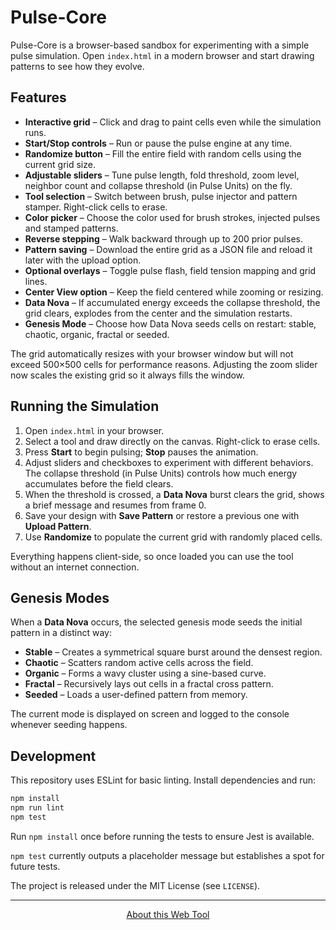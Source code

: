 # Pulse-Core

Pulse-Core is a browser-based sandbox for experimenting with a simple pulse simulation. Open `index.html` in a modern browser and start drawing patterns to see how they evolve.

## Features

- **Interactive grid** – Click and drag to paint cells even while the simulation runs.
- **Start/Stop controls** – Run or pause the pulse engine at any time.
- **Randomize button** – Fill the entire field with random cells using the current grid size.
- **Adjustable sliders** – Tune pulse length, fold threshold, zoom level, neighbor count and collapse threshold (in Pulse Units) on the fly.
- **Tool selection** – Switch between brush, pulse injector and pattern stamper. Right-click cells to erase.
- **Color picker** – Choose the color used for brush strokes, injected pulses and stamped patterns.
- **Reverse stepping** – Walk backward through up to 200 prior pulses.
- **Pattern saving** – Download the entire grid as a JSON file and reload it later with the upload option.
- **Optional overlays** – Toggle pulse flash, field tension mapping and grid lines.
- **Center View option** – Keep the field centered while zooming or resizing.
- **Data Nova** – If accumulated energy exceeds the collapse threshold, the grid
  clears, explodes from the center and the simulation restarts.
- **Genesis Mode** – Choose how Data Nova seeds cells on restart: stable, chaotic, organic, fractal or seeded.

The grid automatically resizes with your browser window but will not exceed 500×500 cells for performance reasons.
Adjusting the zoom slider now scales the existing grid so it always fills the window.

## Running the Simulation

1. Open `index.html` in your browser.
2. Select a tool and draw directly on the canvas. Right-click to erase cells.
3. Press **Start** to begin pulsing; **Stop** pauses the animation.
4. Adjust sliders and checkboxes to experiment with different behaviors. The collapse threshold (in Pulse Units) controls how much energy accumulates before the field clears.
5. When the threshold is crossed, a **Data Nova** burst clears the grid, shows a brief message and resumes from frame 0.
5. Save your design with **Save Pattern** or restore a previous one with **Upload Pattern**.
6. Use **Randomize** to populate the current grid with randomly placed cells.

Everything happens client-side, so once loaded you can use the tool without an internet connection.

## Genesis Modes

When a **Data Nova** occurs, the selected genesis mode seeds the initial pattern in a distinct way:

- **Stable** – Creates a symmetrical square burst around the densest region.
- **Chaotic** – Scatters random active cells across the field.
- **Organic** – Forms a wavy cluster using a sine-based curve.
- **Fractal** – Recursively lays out cells in a fractal cross pattern.
- **Seeded** – Loads a user-defined pattern from memory.

The current mode is displayed on screen and logged to the console whenever seeding happens.

## Development

This repository uses ESLint for basic linting. Install dependencies and run:

```sh
npm install
npm run lint
npm test
```

Run `npm install` once before running the tests to ensure Jest is available.

`npm test` currently outputs a placeholder message but establishes a spot for future tests.

The project is released under the MIT License (see `LICENSE`).

---

<p align="center">
  <a href="ABOUT.md" target="_blank">About this Web Tool</a>
</p>
